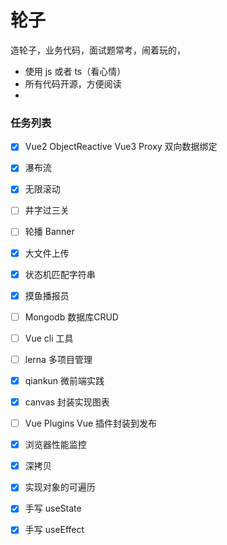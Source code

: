 # 轮子
造轮子，业务代码，面试题常考，闹着玩的，

* 使用 js 或者 ts（看心情）
* 所有代码开源，方便阅读
* 

### 任务列表

* [x] Vue2 ObjectReactive Vue3 Proxy 双向数据绑定
* [x] 瀑布流
* [x] 无限滚动
* [ ] 井字过三关
* [ ] 轮播 Banner
* [x] 大文件上传
* [x] 状态机匹配字符串
* [x] 摸鱼播报员
* [ ] Mongodb 数据库CRUD
* [ ] Vue cli 工具 
* [ ] lerna 多项目管理
* [x] qiankun 微前端实践
* [x] canvas 封装实现图表
* [ ] Vue Plugins Vue 插件封装到发布
* [x] 浏览器性能监控
* [x] 深拷贝
* [x] 实现对象的可遍历
* [x] 手写 useState
* [x] 手写 useEffect



